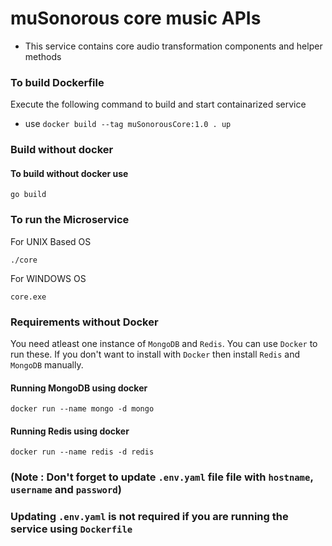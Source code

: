 # muSonorous core music APIs
- This service contains core audio transformation components and helper methods

### To build Dockerfile
Execute the following command to build and start containarized service
- use `docker build --tag muSonorousCore:1.0 . up`

### Build without docker
#### To build without docker use 
```
go build
```

### To run the Microservice 
For UNIX Based OS
```
./core
```

For WINDOWS OS
```
core.exe
```
### Requirements without Docker 
You need atleast one instance of `MongoDB` and `Redis`. You can use `Docker` to run these.
If you don't want to install with `Docker` then install `Redis` and `MongoDB` manually. 

#### Running MongoDB using docker
```
docker run --name mongo -d mongo
```

#### Running Redis using docker
```
docker run --name redis -d redis
```

### (Note : Don't forget to update `.env.yaml` file file with `hostname`, `username` and `password`)
### Updating `.env.yaml` is not required if you are running the service using `Dockerfile`